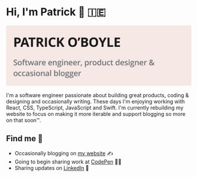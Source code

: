 # Hi, I'm Patrick 👋 🇮🇪 

<img src="https://raw.githubusercontent.com/PatrickOBoyle/PatrickOBoyle/main/images/github-readme-banner.png" alt="banner that says Patrick O'Boyle - Software engineer, product designer & occasional blogger">

I'm a software engineer passionate about building great products, coding & designing and occasionally writing. These days I'm enjoying working with React, CSS, TypeScript, JavaScript and Swift. I'm currently rebuilding my website to focus on making it more iterable and support blogging so more on that soon™.


## Find me 📍
- Occasionally blogging on <a href=“https://patrickoboyle.com”>my website</a> ✍️
- Going to begin sharing work at <a href="https://codepen.io/patrickoboyle">CodePen</a> 👨‍💻
- Sharing updates on <a href="https://www.linkedin.com/in/patrickoboyler/">LinkedIn</a> 💼

